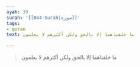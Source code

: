```yaml
---
ayah: 39
surah: '[[044-Surah|سورة]]'
tags:
- quran
text: ما خلقناهما إلا بالحق ولكن أكثرهم لا يعلمون

---
```

> ما خلقناهما إلا بالحق ولكن أكثرهم لا يعلمون

